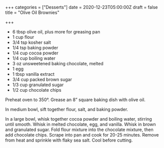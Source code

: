 +++
categories = ["Desserts"]
date = 2020-12-23T05:00:00Z
draft = false
title = "Olive Oil Brownies"

+++
* 6 tbsp olive oil, plus more for greasing pan 
* 1 cup flour 
* 3/4 tsp kosher salt 
* 1/4 tsp baking powder 
* 1/4 cup cocoa powder 
* 1/4 cup boiling water 
* 3 oz unsweetened baking chocolate, melted 
* 1 egg 
* 1 tbsp vanilla extract 
* 3/4 cup packed brown sugar 
* 1/3 cup granulated sugar 
* 1/2 cup chocolate chips

Preheat oven to 350°. Grease an 8” square baking dish with olive oil. 

In medium bowl, sift together flour, salt, and baking powder. 

In a large bowl, whisk together cocoa powder and boiling water, stirring until smooth. Whisk in melted chocolate, egg, and vanilla. Whisk in brown and granulated sugar. Fold flour mixture into the chocolate mixture, then add chocolate chips. Scrape into pan and cook for 20-25 minutes. Remove from heat and sprinkle with flaky sea salt. Cool before cutting.